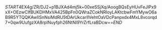 $START$4EX4g/ZR/DJ2+p1BJXAd4mj5k+00xeSSjXq/AoogBQsEyHUvFeJlPx9xX+OEzwCIfBUKDHMxVA425BpFn0QWraZCokNRIoyLAKtcbwFmYMywO6aB9R5YTQQKAwIlSnNsiMdRU5tDArUkcarIlVehtOaVDcPanpxdx4MxL8vcorqd7+0qw9UufgzXA8rpINuyfph26NtNI9YrZrfLraBDcw==$END$